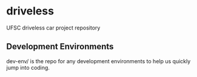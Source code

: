 # driveless
UFSC driveless car project repository

## Development Environments

dev-env/ is the repo for any development environments to help us quickly jump into coding.



